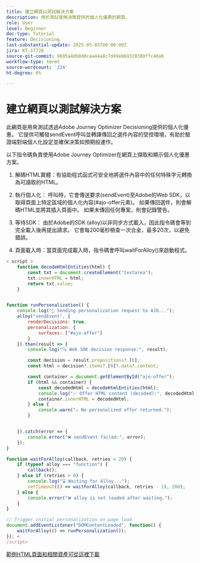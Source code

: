 ```yaml
---
title: 建立網頁以測試解決方案
description: 用於測試使用決策提供的個人化優惠的網頁。
role: User
level: Beginner
doc-type: Tutorial
feature: Decisioning
last-substantial-update: 2025-05-05T00:00:00Z
jira: KT-17728
source-git-commit: 9695a4db0d0caa44a8c7d49e069320309ffc40a6
workflow-type: tm+mt
source-wordcount: '224'
ht-degree: 0%

---
```



# 建立網頁以測試解決方案

此網頁是用來測試透過Adobe Journey Optimizer Decisioning提供的個人化優惠。 它提供可觸發sendEvent呼叫並轉譯傳回之選件內容的受控環境，有助於驗證端對端個人化設定並確保決策如預期般運作。

以下指令碼負責使用Adobe Journey Optimizer在網頁上擷取和顯示個人化優惠方案。

1. 解碼HTML實體：有協助程式函式可安全地將選件內容中的任何特殊字元轉換為可讀取的HTML。

2. 執行個人化：
呼叫時，它會傳送要求(sendEvent)至Adobe的Web SDK，以取得頁面上特定區域的個人化內容(#ajo-offer元素)。
如果傳回選件，則會解碼HTML並將其插入頁面中。
如果未傳回任何專案，則會記錄警告。

3. 等待SDK：
由於Adobe的SDK (alloy)以非同步方式載入，因此指令碼會等到完全載入後再提出請求。
它會每200毫秒檢查一次合金，最多20次，以避免錯誤。

4. 頁面載入時：當頁面完成載入時，指令碼會呼叫waitForAlloy()來啟動程式。



```javascript
< script >
    function decodeHtmlEntities(html) {
        const txt = document.createElement("textarea");
        txt.innerHTML = html;
        return txt.value;
    }


function runPersonalization() {
    console.log("🚀 Sending personalization request to AJO...");
    alloy("sendEvent", {
        renderDecisions: true,
        personalization: {
            surfaces: ["#ajo-offer"]
        }
    }).then(result => {
        console.log("🔍 Web SDK decision response:", result);

        const decision = result.propositions?.[0];
        const html = decision?.items?.[0]?.data?.content;

        const container = document.getElementById("ajo-offer");
        if (html && container) {
            const decodedHtml = decodeHtmlEntities(html);
            console.log("✅ Offer HTML content (decoded):", decodedHtml);
            container.innerHTML = decodedHtml;
        } else {
            console.warn("⚠️ No personalized offer returned.");
        }


    }).catch(error => {
        console.error("❌ sendEvent failed:", error);
    });
}

function waitForAlloy(callback, retries = 20) {
    if (typeof alloy === "function") {
        callback();
    } else if (retries > 0) {
        console.log("⌛ Waiting for Alloy...");
        setTimeout(() => waitForAlloy(callback, retries - 1), 200);
    } else {
        console.error("❌ alloy is not loaded after waiting.");
    }
}

// Trigger initial personalization on page load
document.addEventListener("DOMContentLoaded", function() {
    waitForAlloy(() => runPersonalization());
}); <
/script>
```

[範例HTML頁面和相關資產可從這裡下載](assets/web-page-assets.zip)